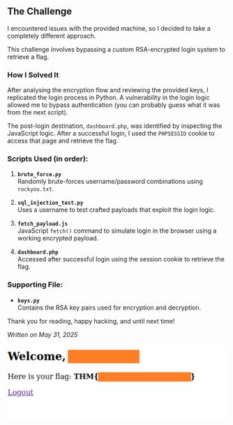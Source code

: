 ## The Challenge

I encountered issues with the provided machine, so I decided to take a completely different approach.

This challenge involves bypassing a custom RSA-encrypted login system to retrieve a flag.

### How I Solved It

After analysing the encryption flow and reviewing the provided keys, I replicated the login process in Python. A vulnerability in the login logic allowed me to bypass authentication (you can probably guess what it was from the next script).

The post-login destination, `dashboard.php`, was identified by inspecting the JavaScript logic. After a successful login, I used the `PHPSESSID` cookie to access that page and retrieve the flag.

### Scripts Used (in order):

1. **`brute_force.py`**  
   Randomly brute-forces username/password combinations using `rockyou.txt`.

2. **`sql_injection_test.py`**  
   Uses a username to test crafted payloads that exploit the login logic.

3. **`fetch_payload.js`**  
   JavaScript `fetch()` command to simulate login in the browser using a working encrypted payload.

4. **`dashboard.php`**  
   Accessed after successful login using the session cookie to retrieve the flag.

### Supporting File:

- **`keys.py`**  
  Contains the RSA key pairs used for encryption and decryption.

Thank you for reading, happy hacking, and until next time!
  
_Written on May 31, 2025_

![Congratulations!](outro.png "Congratulations! 🎉")
